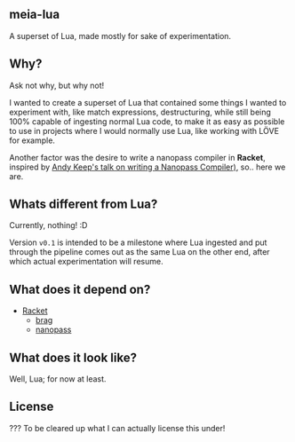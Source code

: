 meia-lua
----------------
A superset of Lua, made mostly for sake of experimentation.

Why?
--------
Ask not why, but why not!

I wanted to create a superset of Lua that contained some things I wanted to experiment with, like match expressions, destructuring, while still being 100% capable of ingesting normal Lua code, to make it as easy as possible to use in projects where I would normally use Lua, like working with LÖVE for example.

Another factor was the desire to write a nanopass compiler in **Racket**, inspired by [Andy Keep's talk on writing a Nanopass Compiler)](https://www.youtube.com/watch?v=Os7FE3J-U5Q), so.. here we are.

Whats different from Lua?
--------------------------------
Currently, nothing! :D

Version ``v0.1`` is intended to be a milestone where Lua ingested and put through the pipeline comes out as the same Lua on the other end, after which actual experimentation will resume.

What does it depend on?
--------------------------------
 * [Racket](http://racket-lang.org/)
   * [brag](http://docs.racket-lang.org/brag/)
   * [nanopass](https://docs.racket-lang.org/nanopass/)

What does it look like?
--------------------------------
Well, Lua; for now at least.

License
----------------
??? To be cleared up what I can actually license this under!
